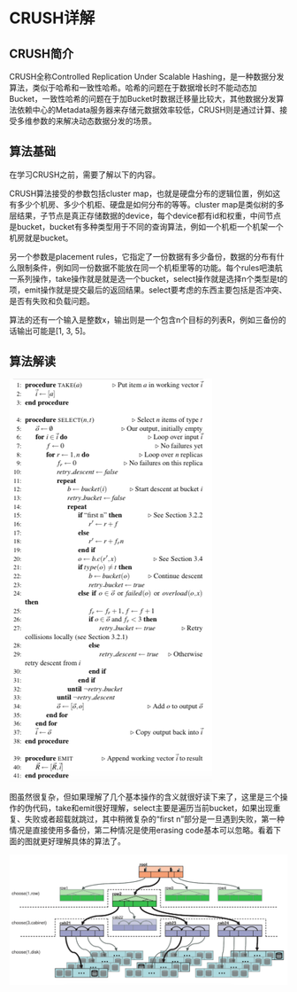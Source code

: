 # CRUSH详解

## CRUSH简介

CRUSH全称Controlled Replication Under Scalable Hashing，是一种数据分发算法，类似于哈希和一致性哈希。哈希的问题在于数据增长时不能动态加Bucket，一致性哈希的问题在于加Bucket时数据迁移量比较大，其他数据分发算法依赖中心的Metadata服务器来存储元数据效率较低，CRUSH则是通过计算、接受多维参数的来解决动态数据分发的场景。

## 算法基础

在学习CRUSH之前，需要了解以下的内容。

CRUSH算法接受的参数包括cluster map，也就是硬盘分布的逻辑位置，例如这有多少个机房、多少个机柜、硬盘是如何分布的等等。cluster map是类似树的多层结果，子节点是真正存储数据的device，每个device都有id和权重，中间节点是bucket，bucket有多种类型用于不同的查询算法，例如一个机柜一个机架一个机房就是bucket。

另一个参数是placement rules，它指定了一份数据有多少备份，数据的分布有什么限制条件，例如同一份数据不能放在同一个机柜里等的功能。每个rules吧澳航一系列操作，take操作就是就是选一个bucket，select操作就是选择n个类型是t的项，emit操作就是提交最后的返回结果。select要考虑的东西主要包括是否冲突、是否有失败和负载问题。

算法的还有一个输入是整数x，输出则是一个包含n个目标的列表R，例如三备份的话输出可能是[1, 3, 5]。

## 算法解读

![](./crush_algorithm.png)

图虽然很复杂，但如果理解了几个基本操作的含义就很好读下来了，这里是三个操作的伪代码，take和emit很好理解，select主要是遍历当前bucket，如果出现重复、失败或者超载就跳过，其中稍微复杂的“first n”部分是一旦遇到失败，第一种情况是直接使用多备份，第二种情况是使用erasing code基本可以忽略。看着下面的图就更好理解具体的算法了。

![](./crush_algorithm_easy.png)


